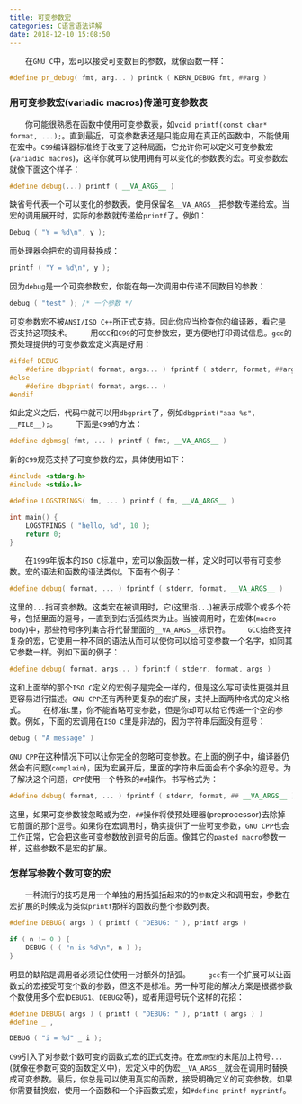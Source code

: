 ```yaml
---
title: 可变参数宏
categories: C语言语法详解
date: 2018-12-10 15:08:50
---
```

&emsp;&emsp;在`GNU C`中，宏可以接受可变数目的参数，就像函数一样：<!--more-->

``` cpp
#define pr_debug( fmt, arg... ) printk ( KERN_DEBUG fmt, ##arg )
```

### 用可变参数宏(variadic macros)传递可变参数表

&emsp;&emsp;你可能很熟悉在函数中使用可变参数表，如`void printf(const char* format, ...);`。直到最近，可变参数表还是只能应用在真正的函数中，不能使用在宏中。`C99`编译器标准终于改变了这种局面，它允许你可以定义可变参数宏(`variadic macros`)，这样你就可以使用拥有可以变化的参数表的宏。可变参数宏就像下面这个样子：

``` cpp
#define debug(...) printf ( __VA_ARGS__ )
```

缺省号代表一个可以变化的参数表。使用保留名`__VA_ARGS__`把参数传递给宏。当宏的调用展开时，实际的参数就传递给`printf`了。例如：

``` cpp
Debug ( "Y = %d\n", y );
```

而处理器会把宏的调用替换成：

``` cpp
printf ( "Y = %d\n", y );
```

因为`debug`是一个可变参数宏，你能在每一次调用中传递不同数目的参数：

``` cpp
debug ( "test" ); /* 一个参数 */
```

可变参数宏不被`ANSI/ISO C++`所正式支持。因此你应当检查你的编译器，看它是否支持这项技术。
&emsp;&emsp;用`GCC`和`C99`的可变参数宏，更方便地打印调试信息。`gcc`的预处理提供的可变参数宏定义真是好用：

``` cpp
#ifdef DEBUG
    #define dbgprint( format, args... ) fprintf ( stderr, format, ##args )
#else
    #define dbgprint( format, args... )
#endif
```

如此定义之后，代码中就可以用`dbgprint`了，例如`dbgprint("aaa %s", __FILE__);`。
&emsp;&emsp;下面是`C99`的方法：

``` cpp
#define dgbmsg( fmt, ... ) printf ( fmt, __VA_ARGS__ )
```

新的`C99`规范支持了可变参数的宏，具体使用如下：

``` cpp
#include <stdarg.h>
#include <stdio.h>

#define LOGSTRINGS( fm, ... ) printf ( fm, __VA_ARGS__ )

int main() {
    LOGSTRINGS ( "hello, %d", 10 );
    return 0;
}
```

&emsp;&emsp;在`1999`年版本的`ISO C`标准中，宏可以象函数一样，定义时可以带有可变参数。宏的语法和函数的语法类似。下面有个例子：

``` cpp
#define debug( format, ... ) fprintf ( stderr, format, __VA_ARGS__ )
```

这里的`...`指可变参数。这类宏在被调用时，它(这里指`...`)被表示成零个或多个符号，包括里面的逗号，一直到到右括弧结束为止。当被调用时，在宏体(`macro body`)中，那些符号序列集合将代替里面的`__VA_ARGS__`标识符。
&emsp;&emsp;`GCC`始终支持复杂的宏，它使用一种不同的语法从而可以使你可以给可变参数一个名字，如同其它参数一样。例如下面的例子：

``` cpp
#define debug( format, args... ) fprintf ( stderr, format, args )
```

这和上面举的那个`ISO C`定义的宏例子是完全一样的，但是这么写可读性更强并且更容易进行描述。`GNU CPP`还有两种更复杂的宏扩展，支持上面两种格式的定义格式。
&emsp;&emsp;在标准`C`里，你不能省略可变参数，但是你却可以给它传递一个空的参数。例如，下面的宏调用在`ISO C`里是非法的，因为字符串后面没有逗号：

``` cpp
debug ( "A message" )
```

`GNU CPP`在这种情况下可以让你完全的忽略可变参数。在上面的例子中，编译器仍然会有问题(`complain`)，因为宏展开后，里面的字符串后面会有个多余的逗号。为了解决这个问题，`CPP`使用一个特殊的`##`操作。书写格式为：

``` cpp
#define debug( format, ... ) fprintf ( stderr, format, ## __VA_ARGS__ )
```

这里，如果可变参数被忽略或为空，`##`操作将使预处理器(preprocessor)去除掉它前面的那个逗号。如果你在宏调用时，确实提供了一些可变参数，`GNU CPP`也会工作正常，它会把这些可变参数放到逗号的后面。像其它的`pasted macro`参数一样，这些参数不是宏的扩展。

### 怎样写参数个数可变的宏

&emsp;&emsp;一种流行的技巧是用一个单独的用括弧括起来的的`参数`定义和调用宏，参数在宏扩展的时候成为类似`printf`那样的函数的整个参数列表。

``` cpp
#define DEBUG( args ) ( printf ( "DEBUG: " ), printf args )

if ( n != 0 ) {
    DEBUG ( ( "n is %d\n", n ) );
}
```

明显的缺陷是调用者必须记住使用一对额外的括弧。
&emsp;&emsp;`gcc`有一个扩展可以让函数式的宏接受可变个数的参数，但这不是标准。另一种可能的解决方案是根据参数个数使用多个宏(`DEBUG1`、`DEBUG2`等)，或者用逗号玩个这样的花招：

``` cpp
#define DEBUG( args ) ( printf ( "DEBUG: " ), printf ( args ) )
#define _ ,

DEBUG ( "i = %d" _ i );
```

`C99`引入了对参数个数可变的函数式宏的正式支持。在宏`原型`的末尾加上符号`...`(就像在参数可变的函数定义中)，宏定义中的伪宏`__VA_ARGS__`就会在调用时替换成可变参数。最后，你总是可以使用真实的函数，接受明确定义的可变参数。如果你需要替换宏，使用一个函数和一个非函数式宏，如`#define printf myprintf`。